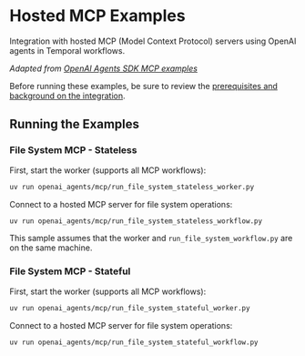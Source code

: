 # Hosted MCP Examples

Integration with hosted MCP (Model Context Protocol) servers using OpenAI agents in Temporal workflows.

*Adapted from [OpenAI Agents SDK MCP examples](https://github.com/openai/openai-agents-python/tree/main/examples/mcp)*

Before running these examples, be sure to review the [prerequisites and background on the integration](../README.md).

## Running the Examples

### File System MCP - Stateless

First, start the worker (supports all MCP workflows):
```bash
uv run openai_agents/mcp/run_file_system_stateless_worker.py
```

Connect to a hosted MCP server for file system operations:
```bash
uv run openai_agents/mcp/run_file_system_stateless_workflow.py
```

This sample assumes that the worker and `run_file_system_workflow.py` are on the same machine.

### File System MCP - Stateful

First, start the worker (supports all MCP workflows):
```bash
uv run openai_agents/mcp/run_file_system_stateful_worker.py
```

Connect to a hosted MCP server for file system operations:
```bash
uv run openai_agents/mcp/run_file_system_stateful_workflow.py
```